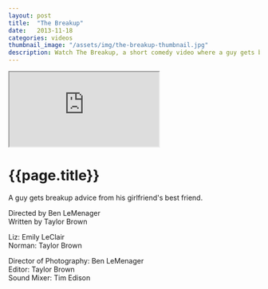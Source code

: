 ```yaml
---
layout: post
title:  "The Breakup"
date:   2013-11-18
categories: videos
thumbnail_image: "/assets/img/the-breakup-thumbnail.jpg"
description: Watch The Breakup, a short comedy video where a guy gets breakup advice from his girlfriend's best friend.
---
```


<div class="embed-responsive embed-responsive-16by9">
	<iframe class="embed-responsive-item" src="http://www.youtube.com/embed/eu-GFy3DidE?rel=0" allowfullscreen></iframe>
</div>

<h1>{{page.title}}</h1>

A guy gets breakup advice from his girlfriend's best friend.

Directed by Ben LeMenager<br>
Written by Taylor Brown

Liz: Emily LeClair<br>
Norman: Taylor Brown

Director of Photography: Ben LeMenager<br>
Editor: Taylor Brown<br>
Sound Mixer: Tim Edison
